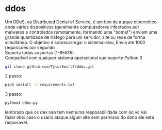 # ddos
Um DDoS, ou Distributed Denial of Service, é um tipo de ataque cibernético onde vários dispositivos (geralmente computadores infectados por malwares e controlados remotamente, formando uma "botnet") enviam uma grande quantidade de tráfego para um servidor, site ou rede de forma simultânea. O objetivo é sobrecarregar o sistema-alvo,
Envia até 1000 requisições por segundo  
Suporta todas as portas (1-65535)  
Compatível com qualquer sistema operacional que suporte Python 3  
```bash
git clone github.com/TylorSwift2/ddos.git
```
2 passo:
```bash
pip3 install -r requirements.txt
```
3 passo:
```bash
python3 ddos.py
```
lembrado que os dev nao tem nenhuma resposabilidade com oq vc vai fazer obs: caso o usario ataque algum site sem permisao do dono ele esta resposavel.
